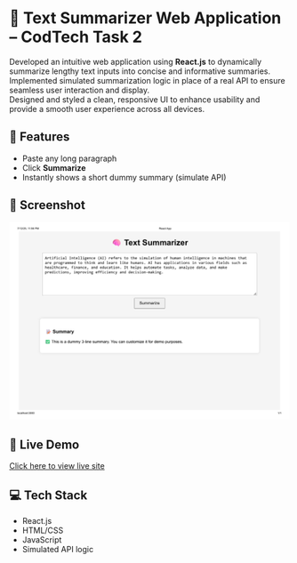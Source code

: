 # 🧠 Text Summarizer Web Application – CodTech Task 2

Developed an intuitive web application using **React.js** to dynamically summarize lengthy text inputs into concise and informative summaries.  
Implemented simulated summarization logic in place of a real API to ensure seamless user interaction and display.  
Designed and styled a clean, responsive UI to enhance usability and provide a smooth user experience across all devices.

## 🧠 Features

- Paste any long paragraph
- Click **Summarize**
- Instantly shows a short dummy summary (simulate API)

## 📸 Screenshot

![App Screenshot](./screenshot.png) 

## 🚀 Live Demo

[Click here to view live site](https://suparna62.github.io/codtech-task-2-text-summarizer)

## 💻 Tech Stack

- React.js
- HTML/CSS
- JavaScript
- Simulated API logic



